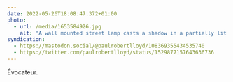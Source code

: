 ```yaml
---
date: 2022-05-26T18:08:47.372+01:00
photo:
  - url: /media/1653584926.jpg
    alt: "A wall mounted street lamp casts a shadow in a partially lit alleyway."
syndication:
  - https://mastodon.social/@paulrobertlloyd/108369355434535740
  - https://twitter.com/paulrobertlloyd/status/1529877157643636736
---
```

Évocateur.
